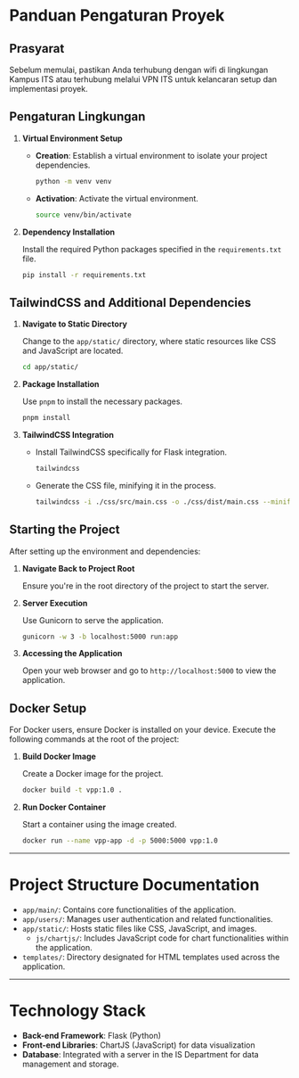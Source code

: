 # Panduan Pengaturan Proyek

## Prasyarat

Sebelum memulai, pastikan Anda terhubung dengan wifi di lingkungan Kampus ITS atau terhubung melalui VPN ITS untuk kelancaran setup dan implementasi proyek.

## Pengaturan Lingkungan

1. **Virtual Environment Setup**

    - **Creation**: Establish a virtual environment to isolate your project dependencies.
        ```sh
        python -m venv venv
        ```
    - **Activation**: Activate the virtual environment.
        ```sh
        source venv/bin/activate
        ```

2. **Dependency Installation**

    Install the required Python packages specified in the `requirements.txt` file.
    ```sh
    pip install -r requirements.txt
    ```

## TailwindCSS and Additional Dependencies

1. **Navigate to Static Directory**

    Change to the `app/static/` directory, where static resources like CSS and JavaScript are located.
    ```sh
    cd app/static/
    ```

2. **Package Installation**

    Use `pnpm` to install the necessary packages.
    ```sh
    pnpm install
    ```

3. **TailwindCSS Integration**

    - Install TailwindCSS specifically for Flask integration.
        ```sh
        tailwindcss
        ```
    - Generate the CSS file, minifying it in the process.
        ```sh
        tailwindcss -i ./css/src/main.css -o ./css/dist/main.css --minify
        ```

## Starting the Project

After setting up the environment and dependencies:

1. **Navigate Back to Project Root**

    Ensure you're in the root directory of the project to start the server.

2. **Server Execution**

    Use Gunicorn to serve the application.
    ```sh
    gunicorn -w 3 -b localhost:5000 run:app
    ```

3. **Accessing the Application**

    Open your web browser and go to `http://localhost:5000` to view the application.

## Docker Setup

For Docker users, ensure Docker is installed on your device. Execute the following commands at the root of the project:

1. **Build Docker Image**

    Create a Docker image for the project.
    ```sh
    docker build -t vpp:1.0 .
    ```

2. **Run Docker Container**

    Start a container using the image created.
    ```sh
    docker run --name vpp-app -d -p 5000:5000 vpp:1.0
    ```

---

# Project Structure Documentation

- `app/main/`: Contains core functionalities of the application.
- `app/users/`: Manages user authentication and related functionalities.
- `app/static/`: Hosts static files like CSS, JavaScript, and images.
    - `js/chartjs/`: Includes JavaScript code for chart functionalities within the application.
- `templates/`: Directory designated for HTML templates used across the application.

---

# Technology Stack

- **Back-end Framework**: Flask (Python)
- **Front-end Libraries**: ChartJS (JavaScript) for data visualization
- **Database**: Integrated with a server in the IS Department for data management and storage.
